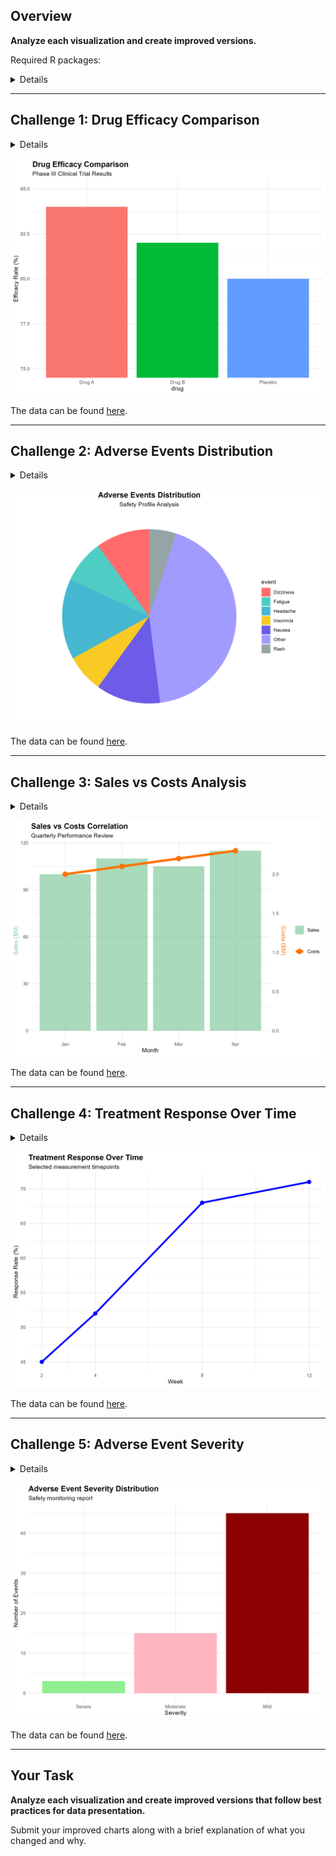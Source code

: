 ## Overview

**Analyze each visualization and create improved versions.**

Required R packages:

<details>
  
```r
install.packages(c("ggplot2", "gridExtra", "scales"))
```
</details>

---

## Challenge 1: Drug Efficacy Comparison

<details>
  
```r
library(ggplot2)
library(gridExtra)
library(scales)

efficacy_data <- data.frame(
  drug = c("Drug A", "Drug B", "Placebo"),
  efficacy = c(84, 82, 80)
)

p1 <- ggplot(efficacy_data, aes(x = drug, y = efficacy, fill = drug)) +
  geom_bar(stat = "identity") +
  coord_cartesian(ylim = c(75, 85)) +
  labs(title = "Drug Efficacy Comparison",
       subtitle = "Phase III Clinical Trial Results",
       y = "Efficacy Rate (%)") +
  theme_minimal() +
  theme(legend.position = "none",
        plot.title = element_text(face = "bold", size = 14))

```

</details>

![Drug Efficacy Comparison](figures/bad_viz_1.png)

The data can be found [here](data/efficacy_data.csv).

---

## Challenge 2: Adverse Events Distribution

<details>

```r
adverse_events <- data.frame(
  event = c("Headache", "Nausea", "Dizziness", "Fatigue",
            "Insomnia", "Rash", "Other"),
  percentage = c(15, 12, 10, 8, 7, 5, 43)
)

pie_colors <- c("#FF6B6B", "#4ECDC4", "#45B7D1", "#F9CA24",
                "#6C5CE7", "#A29BFE", "#95A5A6")

p2 <- ggplot(adverse_events, aes(x = "", y = percentage, fill = event)) +
  geom_bar(stat = "identity", width = 1) +
  coord_polar("y", start = 0) +
  scale_fill_manual(values = pie_colors) +
  labs(title = "Adverse Events Distribution",
       subtitle = "Safety Profile Analysis") +
  theme_void() +
  theme(plot.title = element_text(face = "bold", size = 14, hjust = 0.5),
        plot.subtitle = element_text(hjust = 0.5),
        legend.position = "right")
```

</details>

![Adverse Events Distribution](figures/bad_viz_2.png)

The data can be found [here](data/adverse_events.csv).


---

## Challenge 3: Sales vs Costs Analysis

<details>

```r
sales_data <- data.frame(
  month = factor(c("Jan", "Feb", "Mar", "Apr"),
                 levels = c("Jan", "Feb", "Mar", "Apr")),
  sales = c(100, 110, 105, 115),
  costs = c(2.0, 2.1, 2.2, 2.3)
)

p3 <- ggplot(sales_data, aes(x = month)) +
  geom_bar(aes(y = sales, fill = "Sales"), stat = "identity", alpha = 0.7) +
  geom_line(aes(y = costs * 50, group = 1, color = "Costs"), size = 2) +
  geom_point(aes(y = costs * 50, color = "Costs"), size = 4) +
  scale_y_continuous(
    name = "Sales ($M)",
    sec.axis = sec_axis(~./50, name = "Costs ($M)")
  ) +
  scale_fill_manual(values = c("Sales" = "#82ca9d")) +
  scale_color_manual(values = c("Costs" = "#ff7300")) +
  labs(title = "Sales vs Costs Correlation",
       subtitle = "Quarterly Performance Review",
       x = "Month") +
  theme_minimal() +
  theme(
    plot.title = element_text(face = "bold", size = 14),
    legend.title = element_blank(),
    axis.title.y.left = element_text(color = "#82ca9d"),
    axis.title.y.right = element_text(color = "#ff7300")
  )
```

</details>

![Sales vs Costs Analysis](figures/bad_viz_3.png)

The data can be found [here](data/sales_data.csv).

---

## Challenge 4: Treatment Response Over Time

<details>

```r
trial_data <- data.frame(
week = 1:12,
response = c(40, 45, 44, 52, 50, 48, 55, 68, 65, 66, 69, 71),
se = c(3, 3, 2.5, 3, 2.8, 3.2, 2.9, 2.7, 2.8, 2.6, 2.5, 2.4)
)

p4 <- ggplot(trial_data |> dplyr::filter(week %in%c(2, 4, 8, 12)), aes(x = week, y = response)) +
  geom_line(color = "blue", size = 1.5) +
  geom_point(color = "blue", size = 3) +
  scale_x_continuous(breaks = c(2, 4, 8, 12)) +
  labs(title = "Treatment Response Over Time",
       subtitle = "Selected measurement timepoints",
       x = "Week", y = "Response Rate (%)") +
  theme_minimal() +
  theme(plot.title = element_text(face = "bold", size = 14))
```

</details>

![Treatment Response Over Time](figures/bad_viz_4.png)

The data can be found [here](data/trial_data.csv).

---

## Challenge 5: Adverse Event Severity

<details>

```r
safety_data <- data.frame(
  category = factor(c("Severe", "Moderate", "Mild"),
                    levels = c("Severe", "Moderate", "Mild")),
  count = c(3, 15, 45)
)

p5 <- ggplot(safety_data, aes(x = category, y = count, fill = category)) +
  geom_bar(stat = "identity") +
  scale_fill_manual(values = c("Severe" = "#90EE90",
                               "Moderate" = "#FFB6C1",
                               "Mild" = "#8B0000")) +
  labs(title = "Adverse Event Severity Distribution",
       subtitle = "Safety monitoring report",
       x = "Severity",
       y = "Number of Events") +
  theme_minimal() +
  theme(legend.position = "none",
        plot.title = element_text(face = "bold", size = 14))
```

</details>

![Adverse Event Severity](figures/bad_viz_5.png)

The data can be found [here](data/safety_data.csv).

---


## Your Task

**Analyze each visualization and create improved versions that follow best practices for data presentation.**

Submit your improved charts along with a brief explanation of what you changed and why.
